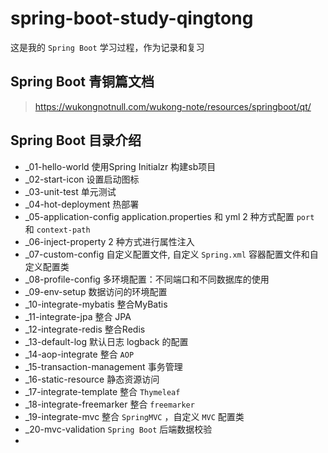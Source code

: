 # spring-boot-study-qingtong
这是我的 `Spring Boot` 学习过程，作为记录和复习

## Spring Boot 青铜篇文档
> https://wukongnotnull.com/wukong-note/resources/springboot/qt/

## Spring Boot 目录介绍
- _01-hello-world  使用Spring Initialzr 构建sb项目
- _02-start-icon   设置启动图标
- _03-unit-test    单元测试
- _04-hot-deployment  热部署
- _05-application-config  application.properties 和 yml 2 种方式配置 `port` 和 `context-path`
- _06-inject-property  2 种方式进行属性注入
- _07-custom-config 自定义配置文件, 自定义 `Spring.xml` 容器配置文件和自定义配置类
- _08-profile-config  多环境配置：不同端口和不同数据库的使用
- _09-env-setup        数据访问的环境配置
- _10-integrate-mybatis 整合MyBatis
- _11-integrate-jpa   整合 JPA
- _12-integrate-redis  整合Redis
- _13-default-log  默认日志 logback 的配置
- _14-aop-integrate 整合 `AOP` 
- _15-transaction-management 事务管理
- _16-static-resource 静态资源访问
- _17-integrate-template 整合 `Thymeleaf`
- _18-integrate-freemarker 整合 `freemarker`
- _19-integrate-mvc 整合 `SpringMVC` ，自定义 `MVC` 配置类 
- _20-mvc-validation `Spring Boot` 后端数据校验
- 




